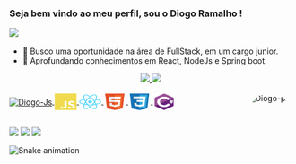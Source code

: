    ### Seja bem vindo ao meu perfil, sou o Diogo Ramalho !
<p>
  <a href="https://github.com/DiogaoRecode/readme-typing-svg"><img src="https://readme-typing-svg.herokuapp.com/?lines=Desenvolvedor%20Full-Stack&font=Fira%20Code&center=true&width=440&height=45&color=blue&vCenter=true&size=22"  ></a>
</p>

- 🔭 Busco uma oportunidade na área de FullStack, em um cargo junior.
- 📖 Aprofundando conhecimentos em React, NodeJs e Spring boot.



<div align="center">
  <a href="https://github.com/diogaorecode">
  <img height="180em" src="https://github-readme-stats.vercel.app/api?username=diogaorecode&show_icons=true&theme=radical&include_all_commits=true&count_private=true"/>
  <img height="180em" src="https://github-readme-stats.vercel.app/api/top-langs/?username=diogaorecode&layout=compact&langs_count=7&theme=radical"/>
</div>

<div style="display: inline_block"><br>
  <img align="center" alt="Diogo-Js" height="30" width="40" src="https://cdn.jsdelivr.net/gh/devicons/devicon/icons/java/java-original.svg" />
  <img align="center" alt="Diogo-Js" height="30" width="40" src="https://raw.githubusercontent.com/devicons/devicon/master/icons/javascript/javascript-plain.svg">
  <img align="center" alt="Diogo-React" height="30" width="40" src="https://raw.githubusercontent.com/devicons/devicon/master/icons/react/react-original.svg">
  <img align="center" alt="Diogo-HTML" height="30" width="40" src="https://raw.githubusercontent.com/devicons/devicon/master/icons/html5/html5-original.svg">
  <img align="center" alt="Diogo-CSS" height="30" width="40" src="https://raw.githubusercontent.com/devicons/devicon/master/icons/css3/css3-original.svg">
  <img align="center" alt="Diogo-Csharp" height="30" width="40" src="https://raw.githubusercontent.com/devicons/devicon/master/icons/csharp/csharp-original.svg">
  <img align="right" alt="Diogo-pic" height="150" style="border-radius:50px;" src="https://user-images.githubusercontent.com/93298872/160322678-3d44831e-a6c6-41f5-b981-4d5fb74f1f60.gif">
  </div>

  ##
  
  <div> 
  
  <a href="https://instagram.com/diogaoramalho" target="_blank"><img src="https://img.shields.io/badge/-Instagram-%23E4405F?style=for-the-badge&logo=instagram&logoColor=white" target="_blank"></a>
  <a href = "mailto:diogoeng.mobilidade@gmail.com"><img src="https://img.shields.io/badge/-Gmail-%23333?style=for-the-badge&logo=gmail&logoColor=white" target="_blank"></a>
  <a href="https://www.linkedin.com/in/diogo-reis-89877b39/" target="_blank"><img src="https://img.shields.io/badge/-LinkedIn-%230077B5?style=for-the-badge&logo=linkedin&logoColor=black" target="_blank"></a> 
 
  ![Snake animation](https://github.com/DiogaoRecode/DiogaoRecode/blob/output/github-contribution-grid-snake.svg)
 
</div>

